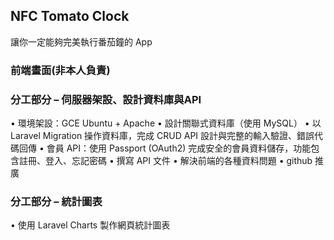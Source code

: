 ## NFC Tomato Clock 

讓你一定能夠完美執行番茄鐘的 App

### 前端畫面(非本人負責)



### 分工部分 – 伺服器架設、設計資料庫與API
•	環境架設：GCE Ubuntu + Apache
•	設計關聯式資料庫（使用 MySQL）
•	以 Laravel Migration 操作資料庫，完成 CRUD API 設計與完整的輸入驗證、錯誤代碼回傳
•	會員 API：使用 Passport (OAuth2) 完成安全的會員資料儲存，功能包含註冊、登入、忘記密碼
•	撰寫 API 文件
•	解決前端的各種資料問題
•	github 推廣

### 分工部分 – 統計圖表
•	使用 Laravel Charts 製作網頁統計圖表

